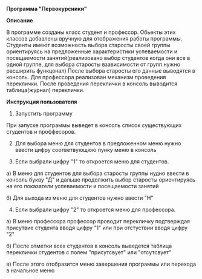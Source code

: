 **Программа "Первокурсники"**

**Описание**

В программе созданы класс студент и профессор. Обьекты этих классов добавлены вручную для отображения работы программы.
Студенты имеют возможность выбора старосты своей группы ориентируясь на предложенные характеристики успеваемости и посещаемости занятий(реализовано выбор студентов когда они все в одной группе, для выбора старосты взависимости от групп нужно расширить функцонал)
После выбора старосты его данные выводятся в консоль.
Для профессора реализован механизм проведения переклички. После проведения переклички в консоль выводится таблица(журнал) переклички.

**Инструкция пользователя**

1. Запустить программу

При запуске программы выведет в консоль список существующих студентов и проффесоров.

2. Для выбора меню для студентов в предложенном меню нужно ввести цифру соответвующюю пунку меню в консоль

3. Если выбрали цифру "1" то откроется меню для студентов.

 а) В меню для студентов для выбора старосты группы нудно ввести в консоль букву "Д" и
 дальше продолжить выбор старосты ориентируясь на его показатели успеваемости и посещаемости занятий

 б) Для выхода из меню для студентов нужно ввести "Н"

4. Если выбрали цифру "2" то откроется меню для профессора.

а) В меню профессора профессор проводит перекличку подтверждая присутвие студента вводя цифру "1" или при отстуствии вводя цифру "2"

б) После отметки всех студентов в консоль выведется таблица переклички студентов с полем "присутсвует" или "отсутсвует"

в) После этого отобразится меню завершения программы или перехода в начальное меню
